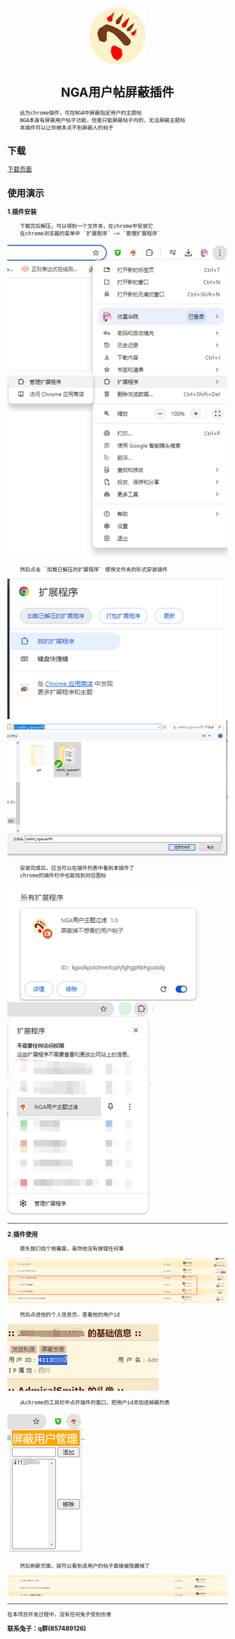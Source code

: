 <div align="center">
    <img width="128" src="rabbit_ngauserfilt/icons/ngafu-128.png" alt="logo"><br/>

# NGA用户帖屏蔽插件
</div>      

        此为chrome插件，可在NGA中屏蔽指定用户的主题帖
        NGA本身有屏蔽用户帖子功能，但是只能屏蔽帖子内的，无法屏蔽主题帖
        本插件可以让你根本点不到屏蔽人的帖子

## 下载
[下载页面](https://github.com/MikuNyanya/rabbit_ngauserfilt/releases/tag/v1.0)

## 使用演示     
**1.插件安装**

        下载完后解压，可以得到一个文件夹，在chrome中安装它        
        在chrome浏览器的菜单中 `扩展程序` —> `管理扩展程序`       
<img src="docs/part0.png"><br/>

        然后点击 `加载已解压的扩展程序` 使用文件夹的形式安装插件      
<img src="docs/part1.png"><br/>
<img src="docs/part2.png"><br/>

        安装完成后，应当可以在插件列表中看到本插件了
        chrome的插件栏中也能找到对应图标
<img src="docs/part3.png"><br/>
<img src="docs/part4.png"><br/>

---
**2.插件使用**      
        
        首先我们找个倒霉蛋，虽然他没有做错任何事       
<img src="docs/part6.png"><br/>

        然后点进他的个人信息页，查看他的用户id        
<img src="docs/part7.png"><br/>

        从chrome的工具栏中点开插件的窗口，把用户id添加进屏蔽列表        
<img src="docs/part5.png"><br/>

        然后刷新页面，就可以看到该用户的帖子直接被隐藏掉了       
<img src="docs/part8.png"><br/>
        
___
    在本项目开发过程中，没有任何兔子受到伤害
__联系兔子：q群(857489126)__